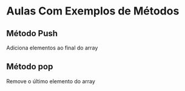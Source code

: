# Aulas Com Exemplos de Métodos 

## Método Push

Adiciona elementos ao final do array

## Método pop

Remove o último elemento do array